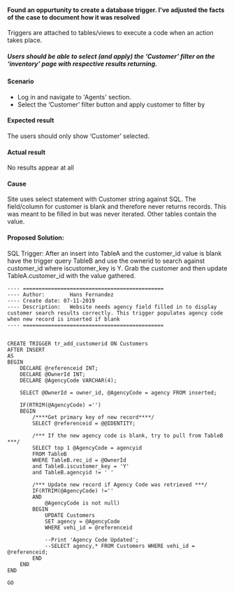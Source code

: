 #### Found an oppurtunity to create a database trigger. I've adjusted the facts of the case to document how it was resolved

Triggers are attached to tables/views to execute a code when an action takes place.

##### Users should be able to select (and apply) the ‘Customer’ filter on the ‘inventory’ page with respective results returning. 

#### Scenario
- Log in and navigate to 'Agents' section.
- Select the ‘Customer’ filter button and apply customer to filter by

#### Expected result
The users should only show ‘Customer’ selected.

#### Actual result
No results appear at all

#### Cause

Site uses select statement with Customer string against SQL. The field/column for customer is blank and therefore never returns records. This was meant to be filled in but was never iterated. Other tables contain the value.

#### Proposed Solution: 

SQL Trigger: After an insert into TableA and the customer_id value is blank have the trigger query TableB and use the ownerid to search against customer_id where iscustomer_key is Y. Grab the customer and then update TableA.customer_id with the value gathered. 



```
---- =============================================
---- Author:		Hans Fernandez
---- Create date: 07-11-2019
---- Description:	Website needs agency field filled in to display customer search results correctly. This trigger populates agency code when new record is inserted if blank
---- =============================================


CREATE TRIGGER tr_add_customerid ON Customers
AFTER INSERT
AS
BEGIN
	DECLARE @referenceid INT;
	DECLARE @OwnerId INT;
	DECLARE @AgencyCode VARCHAR(4);

	SELECT @OwnerId = owner_id, @AgencyCode = agency FROM inserted;

	IF(RTRIM(@AgencyCode) ='')
	BEGIN
		/****Get primary key of new record****/
		SELECT @referenceid = @@IDENTITY;

		/*** If the new agency code is blank, try to pull from TableB ***/
		SELECT top 1 @AgencyCode = agencyid 
		FROM TableB 
		WHERE TableB.rec_id = @OwnerId
		and TableB.iscustomer_key = 'Y'
		and TableB.agencyid != ' '

		/*** Update new record if Agency Code was retrieved ***/
		IF(RTRIM(@AgencyCode) !=''
		AND
			@AgencyCode is not null)
		BEGIN
			UPDATE Customers
			SET agency = @AgencyCode
			WHERE vehi_id = @referenceid

			--Print 'Agency Code Updated';
			--SELECT agency,* FROM Customers WHERE vehi_id = @referenceid;
		END
	END
END

GO
```
